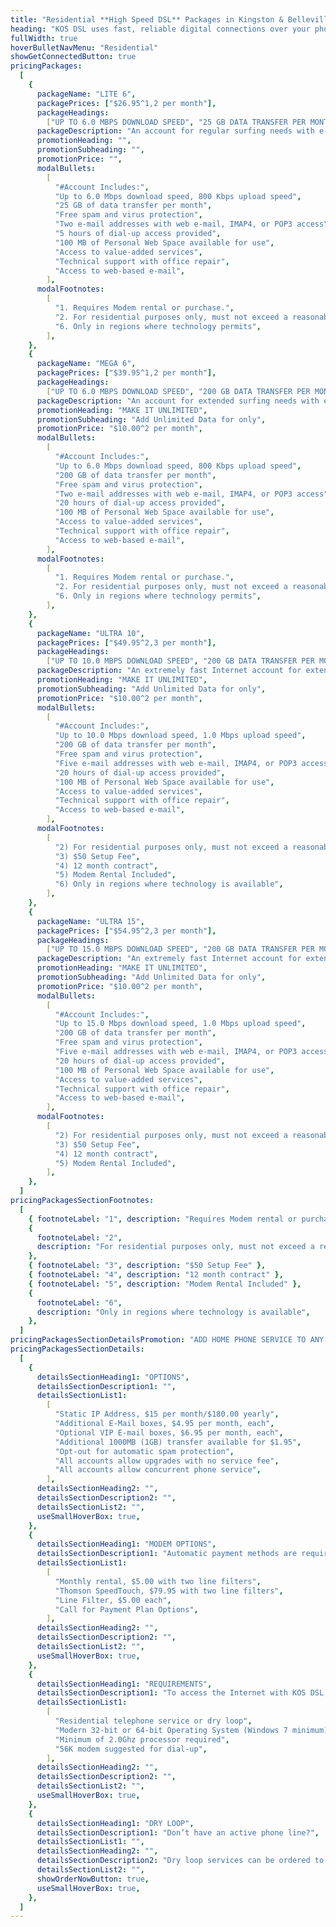 ```yaml
---
title: "Residential **High Speed DSL** Packages in Kingston & Belleville, Ontario"
heading: "KOS DSL uses fast, reliable digital connections over your phone circuit, to let you talk on the phone and use the Internet at the same time. Ask about dry loop services, if you do not have an active phone line."
fullWidth: true
hoverBulletNavMenu: "Residential"
showGetConnectedButton: true
pricingPackages:
  [
    {
      packageName: "LITE 6",
      packagePrices: ["$26.95^1,2 per month"],
      packageHeadings:
        ["UP TO 6.0 MBPS DOWNLOAD SPEED", "25 GB DATA TRANSFER PER MONTH"],
      packageDescription: "An account for regular surfing needs with e-mail, browsing and general Internet usage. Better than most “lite” plans because this service operates at full DSL speed!",
      promotionHeading: "",
      promotionSubheading: "",
      promotionPrice: "",
      modalBullets:
        [
          "#Account Includes:",
          "Up to 6.0 Mbps download speed, 800 Kbps upload speed",
          "25 GB of data transfer per month",
          "Free spam and virus protection",
          "Two e-mail addresses with web e-mail, IMAP4, or POP3 access",
          "5 hours of dial-up access provided",
          "100 MB of Personal Web Space available for use",
          "Access to value-added services",
          "Technical support with office repair",
          "Access to web-based e-mail",
        ],
      modalFootnotes:
        [
          "1. Requires Modem rental or purchase.",
          "2. For residential purposes only, must not exceed a reasonable amount of usage",
          "6. Only in regions where technology permits",
        ],
    },
    {
      packageName: "MEGA 6",
      packagePrices: ["$39.95^1,2 per month"],
      packageHeadings:
        ["UP TO 6.0 MBPS DOWNLOAD SPEED", "200 GB DATA TRANSFER PER MONTH"],
      packageDescription: "An account for extended surfing needs with e-mail, browsing and general Internet usage. An excellent plan for occasional large downloads and supporting multiple users in a home.",
      promotionHeading: "MAKE IT UNLIMITED",
      promotionSubheading: "Add Unlimited Data for only",
      promotionPrice: "$10.00^2 per month",
      modalBullets:
        [
          "#Account Includes:",
          "Up to 6.0 Mbps download speed, 800 Kbps upload speed",
          "200 GB of data transfer per month",
          "Free spam and virus protection",
          "Two e-mail addresses with web e-mail, IMAP4, or POP3 access",
          "20 hours of dial-up access provided",
          "100 MB of Personal Web Space available for use",
          "Access to value-added services",
          "Technical support with office repair",
          "Access to web-based e-mail",
        ],
      modalFootnotes:
        [
          "1. Requires Modem rental or purchase.",
          "2. For residential purposes only, must not exceed a reasonable amount of usage",
          "6. Only in regions where technology permits",
        ],
    },
    {
      packageName: "ULTRA 10",
      packagePrices: ["$49.95^2,3 per month"],
      packageHeadings:
        ["UP TO 10.0 MBPS DOWNLOAD SPEED", "200 GB DATA TRANSFER PER MONTH"],
      packageDescription: "An extremely fast Internet account for extended surfing needs with e-mail, browsing and general Internet usage. An excellent plan for large downloads, video and supporting multiple users in a home.",
      promotionHeading: "MAKE IT UNLIMITED",
      promotionSubheading: "Add Unlimited Data for only",
      promotionPrice: "$10.00^2 per month",
      modalBullets:
        [
          "#Account Includes:",
          "Up to 10.0 Mbps download speed, 1.0 Mbps upload speed",
          "200 GB of data transfer per month",
          "Free spam and virus protection",
          "Five e-mail addresses with web e-mail, IMAP4, or POP3 access",
          "20 hours of dial-up access provided",
          "100 MB of Personal Web Space available for use",
          "Access to value-added services",
          "Technical support with office repair",
          "Access to web-based e-mail",
        ],
      modalFootnotes:
        [
          "2) For residential purposes only, must not exceed a reasonable amount of usage",
          "3) $50 Setup Fee",
          "4) 12 month contract",
          "5) Modem Rental Included",
          "6) Only in regions where technology is available",
        ],
    },
    {
      packageName: "ULTRA 15",
      packagePrices: ["$54.95^2,3 per month"],
      packageHeadings:
        ["UP TO 15.0 MBPS DOWNLOAD SPEED", "200 GB DATA TRANSFER PER MONTH"],
      packageDescription: "An extremely fast Internet account for extended surfing needs with e-mail, browsing and general Internet usage.An excellent plan for large downloads, video and supporting multiple users in a home.",
      promotionHeading: "MAKE IT UNLIMITED",
      promotionSubheading: "Add Unlimited Data for only",
      promotionPrice: "$10.00^2 per month",
      modalBullets:
        [
          "#Account Includes:",
          "Up to 15.0 Mbps download speed, 1.0 Mbps upload speed",
          "200 GB of data transfer per month",
          "Free spam and virus protection",
          "Five e-mail addresses with web e-mail, IMAP4, or POP3 access",
          "20 hours of dial-up access provided",
          "100 MB of Personal Web Space available for use",
          "Access to value-added services",
          "Technical support with office repair",
          "Access to web-based e-mail",
        ],
      modalFootnotes:
        [
          "2) For residential purposes only, must not exceed a reasonable amount of usage",
          "3) $50 Setup Fee",
          "4) 12 month contract",
          "5) Modem Rental Included",
        ],
    },
  ]
pricingPackagesSectionFootnotes:
  [
    { footnoteLabel: "1", description: "Requires Modem rental or purchase." },
    {
      footnoteLabel: "2",
      description: "For residential purposes only, must not exceed a reasonable amount of usage",
    },
    { footnoteLabel: "3", description: "$50 Setup Fee" },
    { footnoteLabel: "4", description: "12 month contract" },
    { footnoteLabel: "5", description: "Modem Rental Included" },
    {
      footnoteLabel: "6",
      description: "Only in regions where technology is available",
    },
  ]
pricingPackagesSectionDetailsPromotion: "ADD HOME PHONE SERVICE TO ANY HIGH SPEED INTERNET PACKAGE FOR $9.95 / month"
pricingPackagesSectionDetails:
  [
    {
      detailsSectionHeading1: "OPTIONS",
      detailsSectionDescription1: "",
      detailsSectionList1:
        [
          "Static IP Address, $15 per month/$180.00 yearly",
          "Additional E-Mail boxes, $4.95 per month, each",
          "Optional VIP E-mail boxes, $6.95 per month, each",
          "Additional 1000MB (1GB) transfer available for $1.95",
          "Opt-out for automatic spam protection",
          "All accounts allow upgrades with no service fee",
          "All accounts allow concurrent phone service",
        ],
      detailsSectionHeading2: "",
      detailsSectionDescription2: "",
      detailsSectionList2: "",
      useSmallHoverBox: true,
    },
    {
      detailsSectionHeading1: "MODEM OPTIONS",
      detailsSectionDescription1: "Automatic payment methods are required.",
      detailsSectionList1:
        [
          "Monthly rental, $5.00 with two line filters",
          "Thomson SpeedTouch, $79.95 with two line filters",
          "Line Filter, $5.00 each",
          "Call for Payment Plan Options",
        ],
      detailsSectionHeading2: "",
      detailsSectionDescription2: "",
      detailsSectionList2: "",
      useSmallHoverBox: true,
    },
    {
      detailsSectionHeading1: "REQUIREMENTS",
      detailsSectionDescription1: "To access the Internet with KOS DSL, you will need:",
      detailsSectionList1:
        [
          "Residential telephone service or dry loop",
          "Modern 32-bit or 64-bit Operating System (Windows 7 minimum)",
          "Minimum of 2.0Ghz processor required",
          "56K modem suggested for dial-up",
        ],
      detailsSectionHeading2: "",
      detailsSectionDescription2: "",
      detailsSectionList2: "",
      useSmallHoverBox: true,
    },
    {
      detailsSectionHeading1: "DRY LOOP",
      detailsSectionDescription1: "Don’t have an active phone line?",
      detailsSectionList1: "",
      detailsSectionHeading2: "",
      detailsSectionDescription2: "Dry loop services can be ordered to provide high speed internet services. A one time setup fee $90.65 plus a monthly rate band cost depending on your area.",
      detailsSectionList2: "",
      showOrderNowButton: true,
      useSmallHoverBox: true,
    },
  ]
---
```

